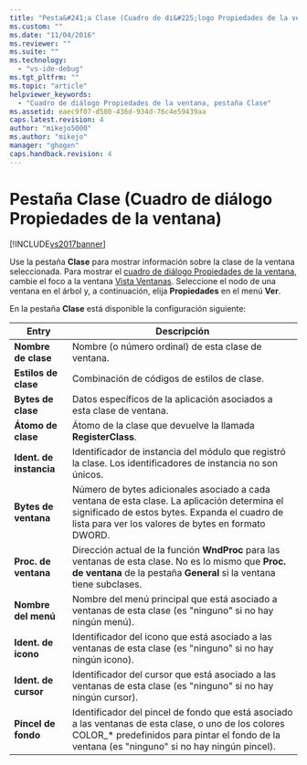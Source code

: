 ```yaml
---
title: "Pesta&#241;a Clase (Cuadro de di&#225;logo Propiedades de la ventana) | Microsoft Docs"
ms.custom: ""
ms.date: "11/04/2016"
ms.reviewer: ""
ms.suite: ""
ms.technology: 
  - "vs-ide-debug"
ms.tgt_pltfrm: ""
ms.topic: "article"
helpviewer_keywords: 
  - "Cuadro de diálogo Propiedades de la ventana, pestaña Clase"
ms.assetid: eaec9f07-d580-436d-934d-76c4e59439aa
caps.latest.revision: 4
author: "mikejo5000"
ms.author: "mikejo"
manager: "ghogen"
caps.handback.revision: 4
---
```

# Pesta&#241;a Clase (Cuadro de di&#225;logo Propiedades de la ventana)
[!INCLUDE[vs2017banner](../code-quality/includes/vs2017banner.md)]

Use la pestaña **Clase** para mostrar información sobre la clase de la ventana seleccionada.  Para mostrar el [cuadro de diálogo Propiedades de la ventana](../debugger/window-properties-dialog-box.md), cambie el foco a la ventana [Vista Ventanas](../debugger/windows-view.md).  Seleccione el nodo de una ventana en el árbol y, a continuación, elija **Propiedades** en el menú **Ver**.  
  
 En la pestaña **Clase** está disponible la configuración siguiente:  
  
|Entry|Descripción|  
|-----------|-----------------|  
|**Nombre de clase**|Nombre \(o número ordinal\) de esta clase de ventana.|  
|**Estilos de clase**|Combinación de códigos de estilos de clase.|  
|**Bytes de clase**|Datos específicos de la aplicación asociados a esta clase de ventana.|  
|**Átomo de clase**|Átomo de la clase que devuelve la llamada **RegisterClass**.|  
|**Ident. de instancia**|Identificador de instancia del módulo que registró la clase.  Los identificadores de instancia no son únicos.|  
|**Bytes de ventana**|Número de bytes adicionales asociado a cada ventana de esta clase.  La aplicación determina el significado de estos bytes.  Expanda el cuadro de lista para ver los valores de bytes en formato DWORD.|  
|**Proc. de ventana**|Dirección actual de la función **WndProc** para las ventanas de esta clase.  No es lo mismo que **Proc. de ventana** de la pestaña **General** si la ventana tiene subclases.|  
|**Nombre del menú**|Nombre del menú principal que está asociado a ventanas de esta clase \(es "ninguno" si no hay ningún menú\).|  
|**Ident. de icono**|Identificador del icono que está asociado a las ventanas de esta clase \(es "ninguno" si no hay ningún icono\).|  
|**Ident. de cursor**|Identificador del cursor que está asociado a las ventanas de esta clase \(es "ninguno" si no hay ningún cursor\).|  
|**Pincel de fondo**|Identificador del pincel de fondo que está asociado a las ventanas de esta clase, o uno de los colores COLOR\_\* predefinidos para pintar el fondo de la ventana \(es "ninguno" si no hay ningún pincel\).|